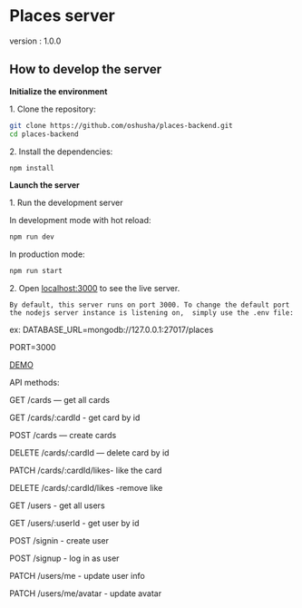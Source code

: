 # Places server
version : 1.0.0
## How to develop the server

**Initialize the environment**

1\. Clone the repository:

```bash
git clone https://github.com/oshusha/places-backend.git
cd places-backend
```


2\. Install the dependencies:

```bash
npm install
```


**Launch the server**

1\. Run the development server 

In development mode with hot reload:
```bash
npm run dev
```
In production mode:
```bash
npm run start
```

2\. Open [localhost:3000](http://localhost:3000) to see the live server.



`By default, this server runs on port 3000.
To change the default port the nodejs server instance is listening on, 
simply use the .env file:`

ex:
DATABASE_URL=mongodb://127.0.0.1:27017/places

PORT=3000

[DEMO](https://oshusha.github.io/places/)


API methods:

GET /cards — get all cards

GET /cards/:cardId - get card by id

POST /cards — create cards

DELETE /cards/:cardId — delete card by id

PATCH /cards/:cardId/likes- like the card

DELETE /cards/:cardId/likes -remove like

GET /users - get all users

GET /users/:userId - get user by id

POST /signin - create user

POST /signup - log in as user

PATCH /users/me - update user info

PATCH /users/me/avatar - update avatar


